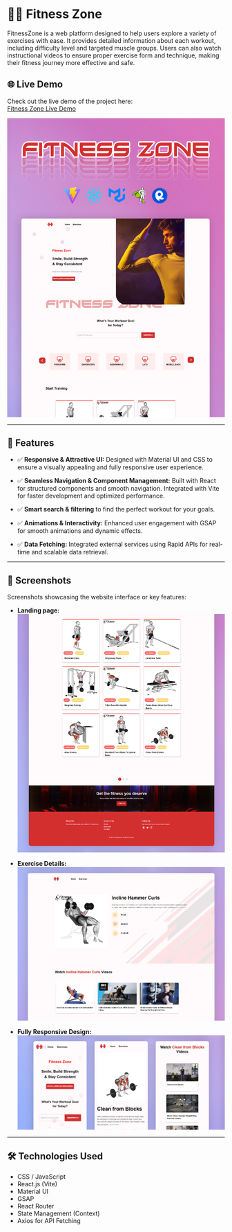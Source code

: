 # 🏋️‍♂️ Fitness Zone

FitnessZone is a web platform designed to help users explore a variety of exercises with ease. It provides detailed information about each workout, including difficulty level and targeted muscle groups. Users can also watch instructional videos to ensure proper exercise form and technique, making their fitness journey more effective and safe.


## 🌐 Live Demo

Check out the live demo of the project here:  
[Fitness Zone Live Demo](https://fitness-zone-demo.vercel.app/)


![Thumpnail](/Screenshots/Thumbnail.png)

---

## 🌟 **Features**
- ✅ __Responsive & Attractive UI:__ Designed with Material UI and CSS to ensure a visually appealing and fully responsive user experience.

- ✅ __Seamless Navigation & Component Management:__ Built with React for structured components and smooth navigation. Integrated with Vite for faster development and optimized performance.

- ✅ __Smart search & filtering__ to find the perfect workout for your goals.

- ✅ __Animations & Interactivity:__ Enhanced user engagement with GSAP for smooth animations and dynamic effects.

- ✅  __Data Fetching:__ Integrated external services using Rapid APIs for real-time and scalable data retrieval.

---

## 📸 **Screenshots**
Screenshots showcasing the website interface or key features:

- **Landing page:**
  ![Homepage Screenshot](/Screenshots/Home-Screenshot.png)

- **Exercise Details:**
  ![Homepage Screenshot](/Screenshots/Details-Screenshot.png)

- **Fully Responsive Design:**
  ![Feature Screenshot](/Screenshots/Responsive-Design-Screenshot.png)


---

## 🛠️ **Technologies Used**
- CSS / JavaScript
- React.js (Vite)
- Material UI
- GSAP
- React Router
- State Management (Context)
- Axios for API Fetching


